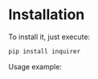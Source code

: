 # Installation

To install it, just execute:

```bash
pip install inquirer
```

Usage example:

```{literalinclude} ../examples/mixed.py

```
